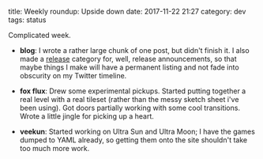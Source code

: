 title: Weekly roundup: Upside down
date: 2017-11-22 21:27
category: dev
tags: status

Complicated week.

- **blog**: I wrote a rather large chunk of one post, but didn't finish it.  I also made a [release]({category}updates) category for, well, release announcements, so that maybe things I make will have a permanent listing and not fade into obscurity on my Twitter timeline.

- **fox flux**: Drew some experimental pickups.  Started putting together a real level with a real tileset (rather than the messy sketch sheet i've been using).  Got doors partially working with some cool transitions.  Wrote a little jingle for picking up a heart.

- **veekun**: Started working on Ultra Sun and Ultra Moon; I have the games dumped to YAML already, so getting them onto the site shouldn't take too much more work.
